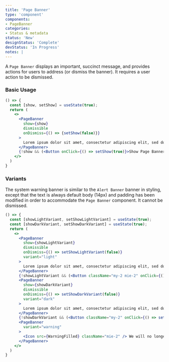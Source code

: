 ```yaml
---
title: 'Page Banner'
type: 'component'
components:
- PageBanner
categories:
- Status & metadata
status: 'New'
designStatus: 'Complete'
devStatus: 'In Progress'
notes: |
---
```


A ``Page Banner`` displays an important, succinct message, and provides actions for users to address (or dismiss the banner). It requires a user action to be dismissed.

### Basic Usage

```jsx live
() => {
  const [show, setShow] = useState(true);
  return (
    <>
      <PageBanner
        show={show}
        dismissible
        onDismiss={() => {setShow(false)}}
      >
        Lorem ipsum dolor sit amet, consectetur adipiscing elit, sed do eiusmod tempor incididunt ut labore.
      </PageBanner>
      {!show && (<Button onClick={() => setShow(true)}>Show Page Banner</Button>)}
    </>
  )
}
```

### Variants

The system warning banner is similar to the ``Alert Banner`` banner in styling, except that the text is always default body (14px) and padding has been modified in order to accommodate the ``Page Banner`` component. It cannot be dismissed.

```jsx live
() => {
  const [showLightVariant, setShowLightVariant] = useState(true);
  const [showDarkVariant, setShowDarkVariant] = useState(true);
  return (
    <>
      <PageBanner
        show={showLightVariant}
        dismissible
        onDismiss={() => setShowLightVariant(false)}
        variant="light"
      >
        Lorem ipsum dolor sit amet, consectetur adipiscing elit, sed do eiusmod tempor incididunt ut labore.
      </PageBanner>
      {!showLightVariant && (<Button className="my-2 mie-2" onClick={() => setShowLightVariant(true)}>Show light variant</Button>)}
      <PageBanner
        show={showDarkVariant}
        dismissible
        onDismiss={() => setShowDarkVariant(false)}
        variant="dark"
      >
        Lorem ipsum dolor sit amet, consectetur adipiscing elit, sed do eiusmod tempor incididunt ut labore.
      </PageBanner>
      {!showDarkVariant && (<Button className="my-2" onClick={() => setShowDarkVariant(true)}>Show dark variant</Button>)}
      <PageBanner
        variant="warning"
      >
        <Icon src={WarningFilled} className="mie-2" /> We will no longer support Internet Explorer 11.
      </PageBanner>
    </>
  )
}
```
